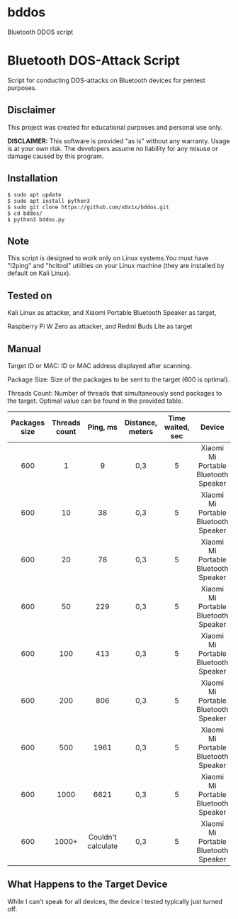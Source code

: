# bddos
Bluetooth DDOS script

# Bluetooth DOS-Attack Script

Script for conducting DOS-attacks on Bluetooth devices for pentest purposes.

## Disclaimer

This project was created for educational purposes and personal use only.

**DISCLAIMER:** This software is provided "as is" without any warranty. Usage is at your own risk. The developers assume no liability for any misuse or damage caused by this program.

## Installation

```shell
$ sudo apt update
$ sudo apt install python3
$ sudo git clone https://github.com/x0x1x/bddos.git
$ cd bddos/
$ python3 bddos.py
```

## Note

This script is designed to work only on Linux systems.You must have "l2ping" and "hcitool" utilities on your Linux machine (they are installed by default on Kali Linux).

## Tested on

Kali Linux as attacker, and Xiaomi Portable Bluetooth Speaker as target, 

Raspberry Pi W Zero as attacker, and Redmi Buds Lite as target

## Manual

Target ID or MAC: ID or MAC address displayed after scanning.

Package Size: Size of the packages to be sent to the target (600 is optimal).

Threads Count: Number of threads that simultaneously send packages to the target. Optimal value can be found in the provided table.

|  Packages size | Threads count| Ping, ms  | Distance, meters | Time waited, sec  | Device |
|:--------------:|:-----: |:------------:|:--------------------:|:----------------:|:------:|
|  600           | 1       | 9           |0,3                   |           5      |Xiaomi Mi Portable Bluetooth Speaker|
|  600           | 10      | 38          |0,3                   |           5      |Xiaomi Mi Portable Bluetooth Speaker|
|  600           | 20      | 78          |0,3                   |           5      |Xiaomi Mi Portable Bluetooth Speaker|
|  600           | 50      | 229         |0,3                   |           5      |Xiaomi Mi Portable Bluetooth Speaker|
|  600           | 100     | 413         |0,3                   |           5      |Xiaomi Mi Portable Bluetooth Speaker|
|  600           | 200     | 806         |0,3                   |           5      |Xiaomi Mi Portable Bluetooth Speaker|
|  600           | 500     | 1961        |0,3                   |           5      |Xiaomi Mi Portable Bluetooth Speaker|
|  600           | 1000    | 6621        |0,3                   |           5      |Xiaomi Mi Portable Bluetooth Speaker|
|  600           | 1000+   | Couldn't calculate  |0,3           |           5      |Xiaomi Mi Portable Bluetooth Speaker|

## What Happens to the Target Device

While I can't speak for all devices, the device I tested typically just turned off.
